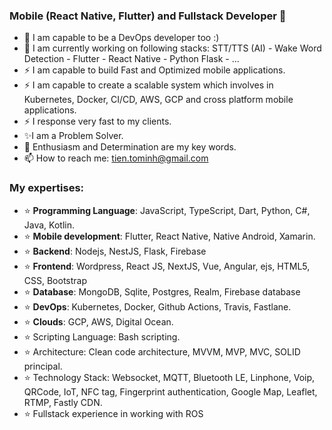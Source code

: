 ### Mobile (React Native, Flutter) and Fullstack Developer 👋

- 🔭 I am capable to be a DevOps developer too :) 
- 🔭 I am currently working on following stacks: STT/TTS (AI) - Wake Word Detection - Flutter - React Native - Python Flask - ...
- ⚡ I am capable to build Fast and Optimized mobile applications.
- ⚡ I am capable to create a scalable system which involves in Kubernetes, Docker, CI/CD, AWS, GCP and cross platform mobile applications.
- ⚡ I response very fast to my clients.
- ✨I am a Problem Solver.
- 🌱 Enthusiasm and Determination are my key words.
- 📫 How to reach me: tien.tominh@gmail.com

### My expertises:

- ⭐ **Programming Language**: JavaScript, TypeScript, Dart, Python, C#, Java, Kotlin.
- ⭐ **Mobile development**: Flutter, React Native, Native Android, Xamarin.
- ⭐ **Backend**: Nodejs, NestJS, Flask, Firebase
- ⭐ **Frontend**: Wordpress, React JS, NextJS, Vue, Angular, ejs, HTML5, CSS, Bootstrap
- ⭐ **Database**: MongoDB, Sqlite, Postgres, Realm, Firebase database
- ⭐ **DevOps**: Kubernetes, Docker, Github Actions, Travis, Fastlane.
- ⭐ **Clouds**: GCP, AWS, Digital Ocean.
- ⭐ Scripting Language: Bash scripting.
- ⭐ Architecture: Clean code architecture, MVVM, MVP, MVC, SOLID principal.
- ⭐ Technology Stack: Websocket, MQTT, Bluetooth LE, Linphone, Voip, QRCode, IoT, NFC tag, Fingerprint authentication, Google Map, Leaflet, RTMP, Fastly CDN.
- ⭐ Fullstack experience in working with ROS 

<!--
**tientham/tientham** is a ✨ _special_ ✨ repository because its `README.md` (this file) appears on your GitHub profile.

Here are some ideas to get you started:

- 🔭 I’m currently working on ...
- 🌱 I’m currently learning ...
- 👯 I’m looking to collaborate on ...
- 🤔 I’m looking for help with ...
- 💬 Ask me about ...
- 📫 How to reach me: ...
- 😄 Pronouns: ...
- ⚡ Fun fact: ...
-->
